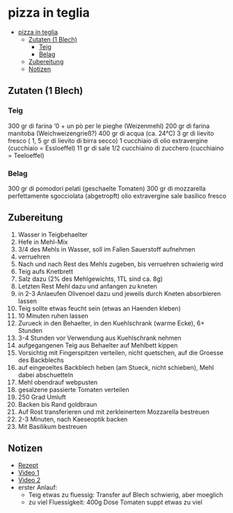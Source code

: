 # pizza in teglia
<!-- toc -->

- [pizza in teglia](#pizza-in-teglia)
  - [Zutaten (1 Blech)](#zutaten-1-blech)
    - [Teig](#teig)
    - [Belag](#belag)
  - [Zubereitung](#zubereitung)
  - [Notizen](#notizen)

<!-- tocstop -->
## Zutaten (1 Blech)

### Teig

300 gr di farina ‘0 + un pò per le pieghe (Weizenmehl)
200 gr di farina manitoba (Weichweizengrieß?)
400 gr di acqua (ca. 24°C)
3 gr di lievito fresco ( 1, 5 gr di lievito di birra secco)
1 cucchiaio di olio extravergine (cucchiaio = Essloeffel)
11 gr di sale
1/2 cucchiaino di zucchero (cucchiaino = Teeloeffel)

### Belag

300 gr di pomodori pelati (geschaelte Tomaten)
300 gr di mozzarella perfettamente sgocciolata (abgetropft)
olio extravergine
sale
basilico fresco

## Zubereitung

1. Wasser in Teigbehaelter
2. Hefe in Mehl-Mix
3. 3/4 des Mehls in Wasser, soll im Fallen Sauerstoff aufnehmen
4. verruehren
5. Nach und nach Rest des Mehls zugeben, bis verruehren schwierig wird
6. Teig aufs Knetbrett
7. Salz dazu (2% des Mehlgewichts, 1TL sind ca. 8g)
8. Letzten Rest Mehl dazu und anfangen zu kneten
9. in 2-3 Anlaeufen Olivenoel dazu und jeweils durch Kneten absorbieren lassen
10. Teig sollte etwas feucht sein (etwas an Haenden kleben)
11. 10 Minuten ruhen lassen
12. Zurueck in den Behaelter, in den Kuehlschrank (warme Ecke), 6+ Stunden
13. 3-4 Stunden vor Verwendung aus Kuehlschrank nehmen
14. aufgegangenen Teig aus Behaelter auf Mehlbett kippen
15. Vorsichtig mit Fingerspitzen verteilen, nicht quetschen, auf die Groesse des Backblechs
16. auf eingeoeltes Backblech heben (am Stueck, nicht schieben), Mehl dabei abschuetteln
17. Mehl obendrauf webpusten
18. gesalzene passierte Tomaten verteilen
19. 250 Grad Umluft
20. Backen bis Rand goldbraun
21. Auf Rost transferieren und mit zerkleinertem Mozzarella bestreuen
22. 2-3 Minuten, nach Kaeseoptik backen
23. Mit Basilikum bestreuen

## Notizen

- [Rezept](https://www.tavolartegusto.it/ricetta/pizza-in-teglia-ricetta-semplice/)
- [Video 1](https://www.youtube.com/watch?v=Cq90lUQUCUo&t=3s)
- [Video 2](https://www.youtube.com/watch?v=JIuklKEkNQs)
- erster Anlauf:
  - Teig etwas zu fluessig: Transfer auf Blech schwierig, aber moeglich
  - zu viel Fluessigkeit: 400g Dose Tomaten suppt etwas zu viel